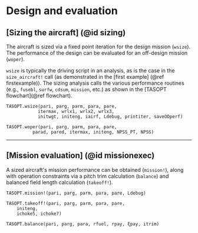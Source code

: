 # Design and evaluation

## [Sizing the aircraft] (@id sizing)

The aircraft is sized via a fixed point iteration for the design mission (`wsize`). The performance of the design can be evaluated for an off-design mission (`woper`).

`wsize` is typically the driving script in an analysis, as is the case in the `size_aircraft!` call (as demonstrated in the [first example] (@ref firstexample)). The sizing analysis calls the various performance routines (e.g., `fusebl`, `surfw`, `cdsum`, `mission`, etc.) as shown in the [TASOPT flowchart](@ref flowchart).

```@docs
TASOPT.wsize(pari, parg, parm, para, pare,
            itermax, wrlx1, wrlx2, wrlx3,
            initwgt, initeng, iairf, Ldebug, printiter, saveODperf)

TASOPT.woper(pari, parg, parm, para, pare, 
          parad, pared, itermax, initeng, NPSS_PT, NPSS)
```
---

## [Mission evaluation] (@id missionexec)
A sized aircraft's mission performance can be obtained (`mission!`), along with operation constraints via a pitch trim calculation (`balance`) and balanced field length calculation (`takeoff!`).

```@docs
TASOPT.mission!(pari, parg, parm, para, pare, Ldebug)

TASOPT.takeoff!(pari, parg, parm, para, pare,
    initeng,
    ichoke5, ichoke7)

TASOPT.balance(pari, parg, para, rfuel, rpay, ξpay, itrim)

```

